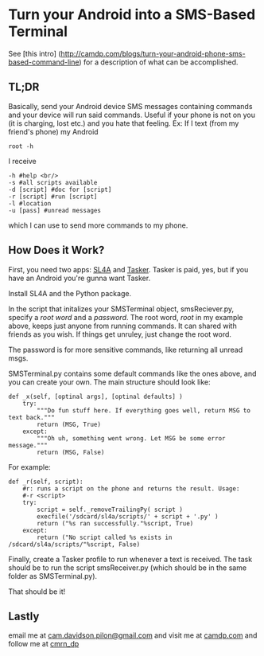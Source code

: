 Turn your Android into a SMS-Based Terminal
===========================================

See [this intro] (http://camdp.com/blogs/turn-your-android-phone-sms-based-command-line) for a description of 
what can be accomplished.

TL;DR
------
Basically, send your Android device SMS messages containing commands and your device will run said commands. Useful if
your phone is not on you (it is charging, lost etc.) and you hate that feeling. Ex:
If I text (from my friend's phone) my Android 

    root -h
    
I receive

    -h #help <br/>
    -s #all scripts available
    -d [script] #doc for [script]
    -r [script] #run [script]
    -l #location
    -u [pass] #unread messages

which I can use to send more commands to my phone. 

How Does it Work?
----------------

First, you need two apps: [SL4A](http://code.google.com/p/android-scripting/) and [Tasker](http://tasker.dinglisch.net/). Tasker is paid, yes, but if you have an Android you're gunna want Tasker. 

Install SL4A and the Python package.

In the script that initalizes your SMSTerminal object, smsReciever.py, specify a *root word* and a *password*. The root word, *root* in my 
example above, keeps just anyone from running commands. It can shared with friends as you wish. If things get unruley, just
change the root word.

The password is for more sensitive commands, like returning all unread msgs.


SMSTerminal.py contains some default commands like the ones above, and you can create your own. The main structure should look like:

    def _x(self, [optinal args], [optinal defaults] )
        try:
            """Do fun stuff here. If everything goes well, return MSG to text back."""
            return (MSG, True)
        except:
            """Oh uh, something went wrong. Let MSG be some error message."""
            return (MSG, False)

For example:

    def _r(self, script):
        #r: runs a script on the phone and returns the result. Usage:
        #-r <script>
        try:
            script = self._removeTrailingPy( script ) 
            execfile('/sdcard/sl4a/scripts/' + script + '.py' )
            return ("%s ran successfully."%script, True)
        except:
            return ("No script called %s exists in /sdcard/sl4a/scripts/"%script, False)
        
        
        

Finally, create a Tasker profile to run whenever a text is received. The task should be to run the script smsReceiver.py (which
should be in the same folder as SMSTerminal.py). 

That should be it!

Lastly
-----------------
email me at cam.davidson.pilon@gmail.com and visit me at [camdp.com](http://www.camdp.com) and follow me at [cmrn_dp](http://twitter/cmrn_dp)
            
        